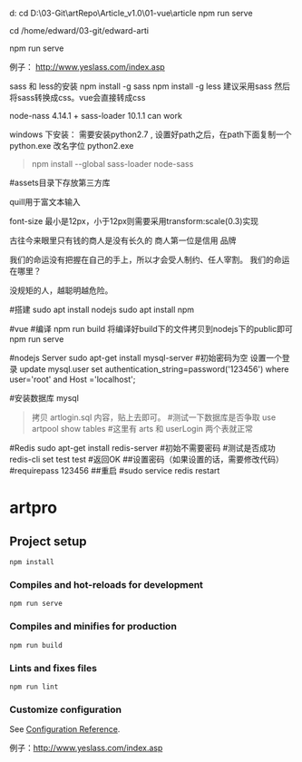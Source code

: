 d:
cd D:\03-Git\artRepo\Article_v1.0\01-vue\article
npm run serve

cd /home/edward/03-git/edward-arti

npm run serve 

例子：
http://www.yeslass.com/index.asp

sass 和 less的安装
npm install -g sass
npm install -g less
建议采用sass 然后将sass转换成css。vue会直接转成css

node-nass 4.14.1 + sass-loader 10.1.1 can work

windows 下安装：
需要安装python2.7 , 设置好path之后，在path下面复制一个python.exe 改名字位 python2.exe
>npm install --global sass-loader node-sass 

#assets目录下存放第三方库

quill用于富文本输入


font-size 最小是12px，小于12px则需要采用transform:scale(0.3)实现

古往今来眼里只有钱的商人是没有长久的
商人第一位是信用
品牌

我们的命运没有把握在自己的手上，所以才会受人制约、任人宰割。
我们的命运在哪里？

没规矩的人，越聪明越危险。

#搭建
sudo apt install nodejs
sudo apt install npm

#vue 
#编译
npm run build
将编译好build下的文件拷贝到nodejs下的public即可
npm run serve


#nodejs Server
sudo apt-get install mysql-server
#初始密码为空
设置一个登录
update mysql.user set authentication_string=password('123456') where user='root' and Host ='localhost';

#安装数据库
mysql
> 拷贝 artlogin.sql 内容，贴上去即可。
#测试一下数据库是否争取
>use artpool
>show tables
  #这里有 arts 和 userLogin 两个表就正常

#Redis
sudo apt-get install redis-server
#初始不需要密码
#测试是否成功
redis-cli
set test test
#返回OK
  ##设置密码（如果设置的话，需要修改代码）
  #requirepass 123456
  ##重启
  #sudo service redis restart




# artpro
## Project setup
```
npm install
```

### Compiles and hot-reloads for development
```
npm run serve
```
### Compiles and minifies for production
```
npm run build
```
### Lints and fixes files
```
npm run lint
```
### Customize configuration
See [Configuration Reference](https://cli.vuejs.org/config/).

例子：http://www.yeslass.com/index.asp
